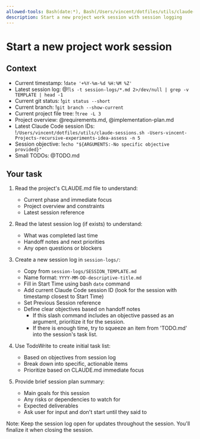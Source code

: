 ```yaml
---
allowed-tools: Bash(date:*), Bash(/Users/vincent/dotfiles/utils/claude-sessions.sh:*), Bash(tree:*), Bash(echo:*), TodoWrite
description: Start a new project work session with session logging
---
```


# Start a new project work session

## Context

- Current timestamp: !`date '+%Y-%m-%d %H:%M %Z'`
- Latest session log: @!`ls -t session-logs/*.md 2>/dev/null | grep -v TEMPLATE | head -1`
- Current git status: !`git status --short`
- Current branch: !`git branch --show-current`
- Current project file tree: !`tree -L 3`
- Project overview: @requirements.md, @implementation-plan.md
- Latest Claude Code session IDs: !`/Users/vincent/dotfiles/utils/claude-sessions.sh -Users-vincent-Projects-recursive-experiments-idea-assess -n 5`
- Session objective: !`echo "${ARGUMENTS:-No specific objective provided}"`
- Small TODOs: @TODO.md

## Your task

1. Read the project's CLAUDE.md file to understand:
   - Current phase and immediate focus
   - Project overview and constraints
   - Latest session reference

2. Read the latest session log (if exists) to understand:
   - What was completed last time
   - Handoff notes and next priorities
   - Any open questions or blockers

3. Create a new session log in `session-logs/`:
   - Copy from `session-logs/SESSION_TEMPLATE.md`
   - Name format: `YYYY-MM-DD-descriptive-title.md`
   - Fill in Start Time using bash `date` command
   - Add current Claude Code session ID (look for the session with timestamp closest to Start Time)
   - Set Previous Session reference
   - Define clear objectives based on handoff notes
     - If this slash command includes an objective passed as an argument, prioritize it for the session.
     - If there is enough time, try to squeeze an item from 'TODO.md' into the session's task list.

4. Use TodoWrite to create initial task list:
   - Based on objectives from session log
   - Break down into specific, actionable items
   - Prioritize based on CLAUDE.md immediate focus

5. Provide brief session plan summary:
   - Main goals for this session
   - Any risks or dependencies to watch for
   - Expected deliverables
   - Ask user for input and don't start until they said to

Note: Keep the session log open for updates throughout the session. You'll finalize it when closing the session.
